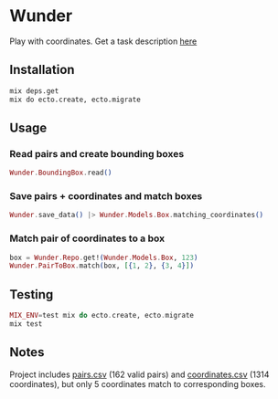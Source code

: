 # Wunder

Play with coordinates. Get a task description [here](TASK_DESCRIPTION.md)

## Installation

```bash
mix deps.get
mix do ecto.create, ecto.migrate
```

## Usage

### Read pairs and create bounding boxes

```elixir
Wunder.BoundingBox.read()
```

### Save pairs + coordinates and match boxes

```elixir
Wunder.save_data() |> Wunder.Models.Box.matching_coordinates()
```

### Match pair of coordinates to a box

```elixir
box = Wunder.Repo.get!(Wunder.Models.Box, 123)
Wunder.PairToBox.match(box, [{1, 2}, {3, 4}])
```

## Testing

```elixir
MIX_ENV=test mix do ecto.create, ecto.migrate
mix test
```

## Notes

Project includes [pairs.csv](priv/data/pairs.csv) (162 valid pairs) and [coordinates.csv](priv/data/coordinates.csv) (1314 coordinates), but only 5
coordinates match to corresponding boxes.
